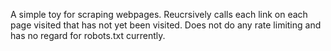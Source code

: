 A simple toy for scraping webpages. Reucrsively calls each link on each page visited that has not yet been visited. Does not do any rate limiting and has no regard for robots.txt currently.
